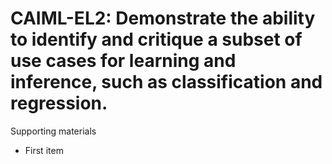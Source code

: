 # CAIML-EL2:  	Demonstrate the ability to identify and critique a subset of use cases for learning and inference, such as classification and regression.	 

Supporting materials

* First item